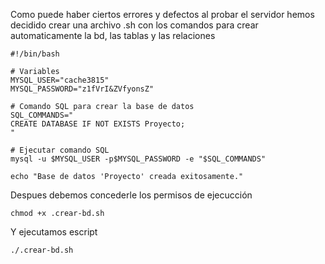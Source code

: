Como puede haber ciertos errores y defectos al probar el servidor hemos decidido crear una archivo .sh con los comandos para crear automaticamente la bd, las tablas y las relaciones 
```
#!/bin/bash

# Variables
MYSQL_USER="cache3815"
MYSQL_PASSWORD="z1fVrI&ZVfyonsZ"

# Comando SQL para crear la base de datos
SQL_COMMANDS="
CREATE DATABASE IF NOT EXISTS Proyecto;
"

# Ejecutar comando SQL
mysql -u $MYSQL_USER -p$MYSQL_PASSWORD -e "$SQL_COMMANDS"

echo "Base de datos 'Proyecto' creada exitosamente."

```

Despues debemos concederle los permisos de ejecucción 
```
chmod +x .crear-bd.sh
```
Y ejecutamos escript
```
./.crear-bd.sh
```
